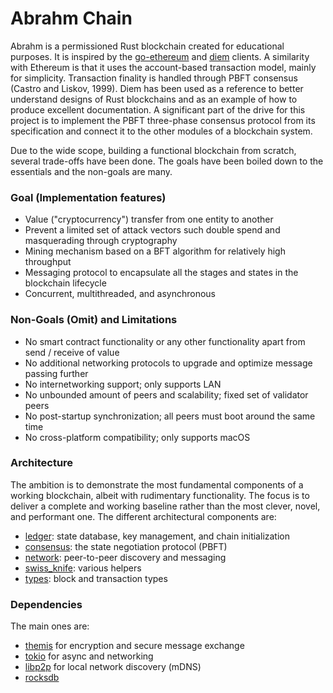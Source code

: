 # Abrahm Chain
Abrahm is a permissioned Rust blockchain created for educational purposes. It is inspired by the [go-ethereum](https://github.com/ethereum/go-ethereum) and [diem](https://github.com/diem/diem) clients. A similarity with Ethereum is that it uses the account-based transaction model, mainly for simplicity. Transaction finality is handled through PBFT consensus (Castro and Liskov, 1999). Diem has been used as a reference to better understand designs of Rust blockchains and as an example of how to produce excellent documentation. A significant part of the drive for this project is to implement the PBFT three-phase consensus protocol from its specification and connect it to the other modules of a blockchain system.

Due to the wide scope, building a functional blockchain from scratch, several trade-offs have been done. The goals have been boiled down to the essentials and the non-goals are many.


### Goal (Implementation features)
* Value ("cryptocurrency") transfer from one entity to another
* Prevent a limited set of attack vectors such double spend and masquerading through cryptography
* Mining mechanism based on a BFT algorithm for relatively high throughput
* Messaging protocol to encapsulate all the stages and states in the blockchain lifecycle
* Concurrent, multithreaded, and asynchronous

### Non-Goals (Omit) and Limitations
* No smart contract functionality or any other functionality apart from send / receive of value
* No additional networking protocols to upgrade and optimize message passing further
* No internetworking support; only supports LAN
* No unbounded amount of peers and scalability; fixed set of validator peers
* No post-startup synchronization; all peers must boot around the same time
* No cross-platform compatibility; only supports macOS

### Architecture
The ambition is to demonstrate the most fundamental components of a working blockchain, albeit with rudimentary functionality. The focus is to deliver a complete and working baseline rather than the most clever, novel, and performant one. The different architectural components are:
* [ledger](ledger): state database, key management, and chain initialization
* [consensus](consensus): the state negotiation protocol (PBFT)
* [network](network): peer-to-peer discovery and messaging
* [swiss_knife](swiss_knife): various helpers
* [types](types): block and transaction types

### Dependencies
The main ones are:
* [themis](https://www.cossacklabs.com/themis/) for encryption and secure message exchange
* [tokio](https://github.com/tokio-rs/tokio) for async and networking
* [libp2p](https://github.com/libp2p/rust-libp2p) for local network discovery (mDNS)
* [rocksdb](https://rocksdb.org/)
